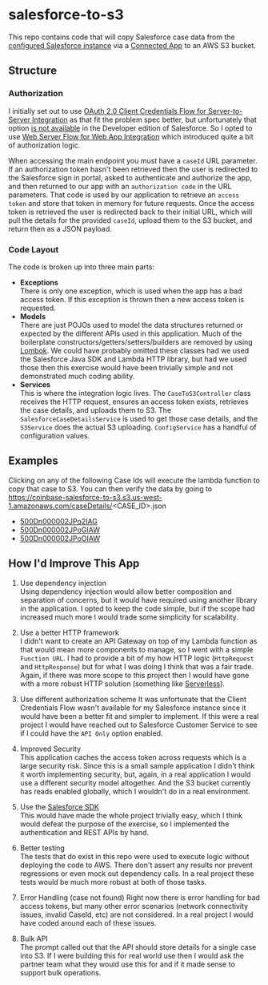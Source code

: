 # salesforce-to-s3
 
This repo contains code that will copy Salesforce case data from the [configured Salesforce instance](https://self454-dev-ed.lightning.force.com/)
via a [Connected App](https://self454-dev-ed.lightning.force.com/lightning/setup/ConnectedApplication/page?address=%2Fapp%2Fmgmt%2Fforceconnectedapps%2FforceAppDetail.apexp%3FretURL%3D%252Fsetup%252FNavigationMenus%252Fhome%26connectedAppId%3D0H4Dn000000HO96KAG%26appLayout%3Dsetup%26tour%3D%26sfdcIFrameOrigin%3Dhttps%253A%252F%252Fself454-dev-ed.lightning.force.com%26sfdcIFrameHost%3Dweb%26nonce%3D3aed66839b997115235abe336eb715e8e17b1485503f7756ea15098f1fa83010%26ltn_app_id%3D06mDn000001CdNyIAK%26clc%3D1%26id%3D0CiDn000000TNQU)
to an AWS S3 bucket.

## Structure

### Authorization

I initially set out to use [OAuth 2.0 Client Credentials Flow for Server-to-Server Integration](https://help.salesforce.com/s/articleView?id=sf.remoteaccess_oauth_client_credentials_flow.htm&type=5)
as that fit the problem spec better, but unfortunately that option [is not available](https://developer.salesforce.com/forums/?id=9060G000000I38vQAC)
in the Developer edition of Salesforce. So I opted to use [Web Server Flow for Web App Integration](https://help.salesforce.com/s/articleView?id=sf.remoteaccess_oauth_web_server_flow.htm&type=5)
which introduced quite a bit of authorization logic.

When accessing the main endpoint you must have a `caseId` URL parameter. If an authorization token hasn't been retrieved
then the user is redirected to the Salesforce sign in portal, asked to authenticate and authorize the app, and then
returned to our app with an `authorization code` in the URL parameters. That code is used by our application to retrieve
an `access token` and store that token in memory for future requests. Once the access token is retrieved the user is 
redirected back to their initial URL, which will pull the details for the provided `caseId`, upload them to the S3 
bucket, and return then as a JSON payload.

### Code Layout

The code is broken up into three main parts:

* **Exceptions**  
There is only one exception, which is used when the app has a bad access token. If this exception is thrown then a new
access token is requested.
* **Models**  
There are just POJOs used to model the data structures returned or expected by the different APIs used in this application.
Much of the boilerplate constructors/getters/setters/builders are removed by using [Lombok](https://projectlombok.org/). 
We could have probably omitted these classes had we used the Salesforce Java SDK and Lambda HTTP library, but had we used
those then this exercise would have been trivially simple and not demonstrated much coding ability.
* **Services**  
This is where the integration logic lives. The `CaseToS3Controller` class receives the HTTP request, ensures an access
token exists, retrieves the case details, and uploads them to S3. The `SalesforceCaseDetailsService` is used to get those
case details, and the `S3Service` does the actual S3 uploading. `ConfigService` has a handful of configuration values.

## Examples

Clicking on any of the following Case Ids will execute the lambda function to copy that case to S3. You can then verify
the data by going to https://coinbase-salesforce-to-s3.s3.us-west-1.amazonaws.com/caseDetails/<CASE_ID>.json

* [500Dn000002JPo2IAG](https://ne2xddjtut7joxmjocltodf2c40jngkp.lambda-url.us-west-1.on.aws/?caseId=)
* [500Dn000002JPoGIAW](https://ne2xddjtut7joxmjocltodf2c40jngkp.lambda-url.us-west-1.on.aws/?caseId=)
* [500Dn000002JPoOIAW](https://ne2xddjtut7joxmjocltodf2c40jngkp.lambda-url.us-west-1.on.aws/?caseId=)

## How I'd Improve This App

1. Use dependency injection  
   Using dependency injection would allow better composition and separation of concerns, but it would have required using
   another library in the application. I opted to keep the code simple, but if the scope had increased much more I
   would trade some simplicity for scalability.

1. Use a better HTTP framework  
   I didn't want to create an API Gateway on top of my Lambda function as that would mean more components to manage, so I
   went with a simple `Function URL`. I had to provide a bit of my how HTTP logic (`HttpRequest` and `HttpResponse`) but for
   what I was doing I think that was a fair trade. Again, if there was more scope to this project then I would have gone
   with a more robust HTTP solution (something like [Serverless](https://www.serverless.com/)).

1. Use different authorization scheme
   It was unfortunate that the Client Credentials Flow wasn't available for my Salesforce instance since it would have been
   a better fit and simpler to implement. If this were a real project I would have reached out to Salesforce Customer
   Service to see if I could have the `API Only` option enabled.

1. Improved Security  
   This application caches the access token across requests which is a large security risk. Since this is a small sample
   application I didn't think it worth implementing security, but, again, in a real application I would use a different
   security model altogether. And the S3 bucket currently has reads enabled globally, which I wouldn't do in a real 
   environment.

1. Use the [Salesforce SDK](https://developer.salesforce.com/docs/marketing/marketing-cloud/guide/getting-started-with-the-java-sdk.html)  
   This would have made the whole project trivially easy, which I think would defeat the purpose of the exercise, so I
   implemented the authentication and REST APIs by hand.

1. Better testing  
   The tests that do exist in this repo were used to execute logic without deploying the code to AWS. There don't assert
   any results nor prevent regressions or even mock out dependency calls. In a real project these tests would be much 
   more robust at both of those tasks.

1. Error Handling (case not found)
   Right now there is error handling for bad access tokens, but many other error scenarios (network connectivity issues,
   invalid CaseId, etc) are not considered. In a real project I would have coded around each of these issues.

1. Bulk API  
   The prompt called out that the API should store details for a single case into S3. If I were building this for real
   world use then I would ask the partner team what they would use this for and if it made sense to support bulk operations.